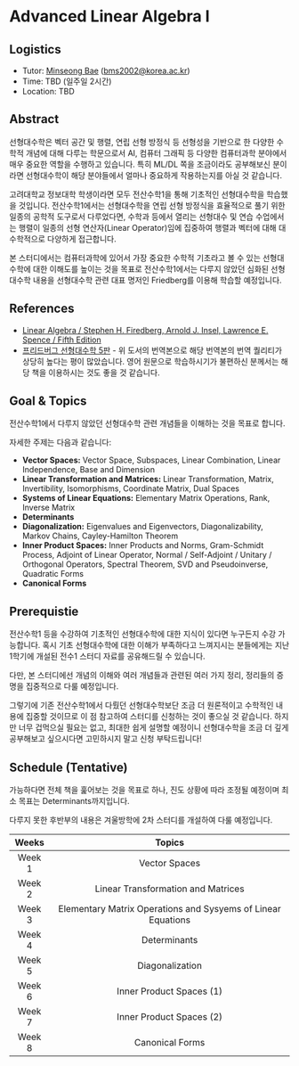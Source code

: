 # Advanced Linear Algebra I

## Logistics
- Tutor: [Minseong Bae](https://github.com/KyleBae1017) (bms2002@korea.ac.kr)
- Time: TBD (일주일 2시간)
- Location: TBD

## Abstract
선형대수학은 벡터 공간 및 행렬, 연립 선형 방정식 등 선형성을 기반으로 한 다양한 수학적 개념에 대해 다루는 학문으로서 AI, 컴퓨터 그래픽 등 다양한 컴퓨터과학 분야에서 매우 중요한 역할을 수행하고 있습니다.
특히 ML/DL 쪽을 조금이라도 공부해보신 분이라면 선형대수학이 해당 분야들에서 얼마나 중요하게 작용하는지를 아실 것 같습니다.

고려대학교 정보대학 학생이라면 모두 전산수학1을 통해 기초적인 선형대수학을 학습했을 것입니다. 전산수학1에서는 선형대수학을 연립 선형 방정식을 효율적으로 풀기 위한 일종의 공학적 도구로서 다루었다면, 수학과 등에서 열리는 선형대수 및 연습 수업에서는 행렬이 일종의 선형 연산자(Linear Operator)임에 집중하여 행렬과 벡터에 대해 대수학적으로 다양하게 접근합니다.

본 스터디에서는 컴퓨터과학에 있어서 가장 중요한 수학적 기초라고 볼 수 있는 선형대수학에 대한 이해도를 높이는 것을 목표로 전산수학1에서는 다루지 않았던 심화된 선형대수학 내용을 선형대수학 관련 대표 명저인 Friedberg를 이용해 학습할 예정입니다.

## References
- [Linear Algebra / Stephen H. Firedberg, Arnold J. Insel, Lawrence E. Spence / Fifth Edition](https://www.amazon.com/Linear-Algebra-5th-Stephen-Friedberg/dp/0134860241)
- [프리드버그 선형대수학 5판](http://www.yes24.com/Product/Goods/90460407) - 위 도서의 번역본으로 해당 번역본의 번역 퀄리티가 상당히 높다는 평이 많았습니다. 영어 원문으로 학습하시기가 불편하신 분께서는 해당 책을 이용하시는 것도 좋을 것 같습니다.

## Goal & Topics
전산수학1에서 다루지 않았던 선형대수학 관련 개념들을 이해하는 것을 목표로 합니다.

자세한 주제는 다음과 같습니다:

- **Vector Spaces:** Vector Space, Subspaces, Linear Combination, Linear Independence, Base and Dimension
- **Linear Transformation and Matrices:** Linear Transformation, Matrix, Invertibility, Isomorphisms, Coordinate Matrix, Dual Spaces
- **Systems of Linear Equations:** Elementary Matrix Operations, Rank, Inverse Matrix
- **Determinants**
- **Diagonalization:** Eigenvalues and Eigenvectors, Diagonalizability, Markov Chains, Cayley-Hamilton Theorem
- **Inner Product Spaces:** Inner Products and Norms, Gram-Schmidt Process, Adjoint of Linear Operator, Normal / Self-Adjoint / Unitary / Orthogonal Operators, Spectral Theorem, SVD and Pseudoinverse, Quadratic Forms
- **Canonical Forms**

## Prerequistie
전산수학1 등을 수강하여 기초적인 선형대수학에 대한 지식이 있다면 누구든지 수강 가능합니다. 혹시 기초 선형대수학에 대한 이해가 부족하다고 느껴지시는 분들에게는 지난 1학기에 개설된 전수1 스터디 자료를 공유해드릴 수 있습니다.

다만, 본 스터디에선 개념의 이해와 여러 개념들과 관련된 여러 가지 정리, 정리들의 증명을 집중적으로 다룰 예정입니다.

그렇기에 기존 전산수학1에서 다뤘던 선형대수학보단 조금 더 원론적이고 수학적인 내용에 집중할 것이므로 이 점 참고하여 스터디를 신청하는 것이 좋으실 것 같습니다. 하지만 너무 겁먹으실 필요는 없고, 최대한 쉽게 설명할 예정이니 선형대수학을 조금 더 깊게 공부해보고 싶으시다면 고민하시지 말고 신청 부탁드립니다!

## Schedule (Tentative)
가능하다면 전체 책을 훑어보는 것을 목표로 하나, 진도 상황에 따라 조정될 예정이며 최소 목표는 Determinants까지입니다.

다루지 못한 후반부의 내용은 겨울방학에 2차 스터디를 개설하여 다룰 예정입니다.

|Weeks|Topics|
|:---:|:---:|
|Week 1|Vector Spaces|
|Week 2|Linear Transformation and Matrices|
|Week 3|Elementary Matrix Operations and Sysyems of Linear Equations|
|Week 4|Determinants|
|Week 5|Diagonalization|
|Week 6|Inner Product Spaces (1)|
|Week 7|Inner Product Spaces (2)|
|Week 8|Canonical Forms|
